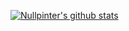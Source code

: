 [![Nullpinter's github stats](https://github-readme-stats.vercel.app/api?username=baka-gourd?theme=dracula)](https://github.com/anuraghazra/github-readme-stats)
